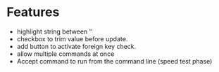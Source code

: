 # Features
* highlight string between ''
* checkbox to trim value before update.
* add button to activate foreign key check.
* allow multiple commands at once
* Accept command to run from the command line (speed test phase)
